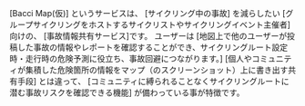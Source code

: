 [Bacci Map(仮)] というサービスは、
[サイクリング中の事故] を減らしたい
[グループサイクリングをホストするサイクリストやサイクリングイベント主催者] 向けの、
[事故情報共有サービス]です。
ユーザーは [地図上で他のユーザーが投稿した事故の情報やレポートを確認することができ、サイクリングルート設定時・走行時の危険予測に役立ち、事故回避につながります。]
[個人やコミュニティが集積した危険箇所の情報をマップ（のスクリーンショット）上に書き出す共有手段] とは違って、
[コミュニティに縛られることなくサイクリングルートに潜む事故リスクを確認できる機能] が備わっている事が特徴です。
